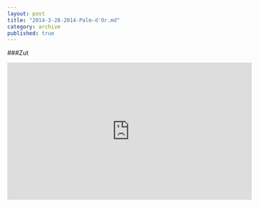 ```yaml
---
layout: post
title: "2014-3-28-2014-Palm-d'Or.md"
category: archive
published: true
---
```

###Zut

<iframe width="560" height="315" src="https://www.youtube.com/embed/Qtq9fq885oE" frameborder="0" allowfullscreen></iframe>
